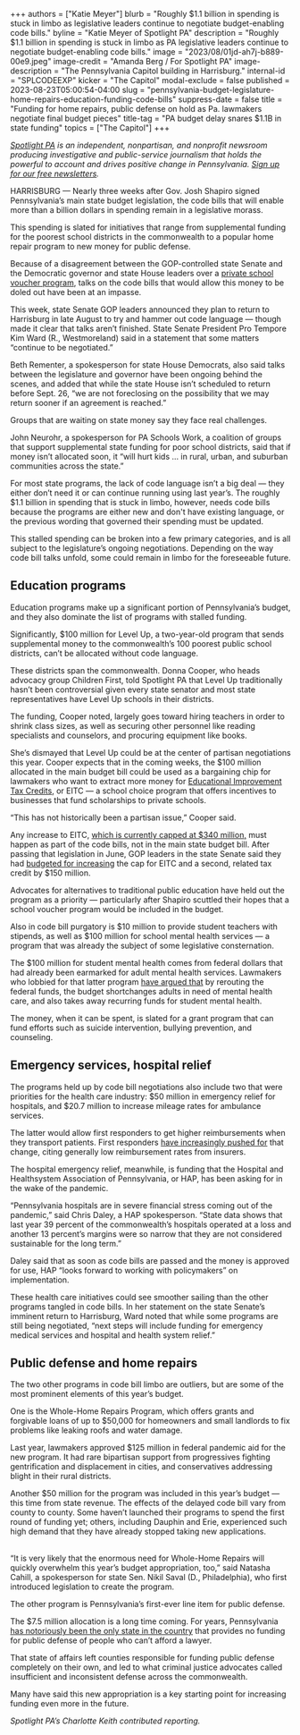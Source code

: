 +++
authors = ["Katie Meyer"]
blurb = "Roughly $1.1 billion in spending is stuck in limbo as legislative leaders continue to negotiate budget-enabling code bills."
byline = "Katie Meyer of Spotlight PA"
description = "Roughly $1.1 billion in spending is stuck in limbo as PA legislative leaders continue to negotiate budget-enabling code bills."
image = "2023/08/01jd-ah7j-b889-00e9.jpeg"
image-credit = "Amanda Berg / For Spotlight PA"
image-description = "The Pennsylvania Capitol building in Harrisburg."
internal-id = "SPLCODEEXP"
kicker = "The Capitol"
modal-exclude = false
published = 2023-08-23T05:00:54-04:00
slug = "pennsylvania-budget-legislature-home-repairs-education-funding-code-bills"
suppress-date = false
title = "Funding for home repairs, public defense on hold as Pa. lawmakers negotiate final budget pieces"
title-tag = "PA budget delay snares $1.1B in state funding"
topics = ["The Capitol"]
+++

<a href="https://www.spotlightpa.org/"><em>Spotlight PA</em></a><em> is an independent, nonpartisan, and nonprofit newsroom producing investigative and public-service journalism that holds the powerful to account and drives positive change in Pennsylvania. </em><a href="https://www.spotlightpa.org/newsletters"><em>Sign up for our free newsletters</em></a><em>.</em>

HARRISBURG — Nearly three weeks after Gov. Josh Shapiro signed Pennsylvania’s main state budget legislation, the code bills that will enable more than a billion dollars in spending remain in a legislative morass.

This spending is slated for initiatives that range from supplemental funding for the poorest school districts in the commonwealth to a popular home repair program to new money for public defense.

Because of a disagreement between the GOP-controlled state Senate and the Democratic governor and state House leaders over a <a href="https://www.spotlightpa.org/news/2023/07/pennsylvania-budget-josh-shapiro-education-school-vouchers-deal/">private school voucher program</a>, talks on the code bills that would allow this money to be doled out have been at an impasse.

<script src="https://www.spotlightpa.org/embed.js" async></script><div data-spl-embed-version="1" data-spl-src="https://www.spotlightpa.org/embeds/newsletter/"></div>

This week, state Senate GOP leaders announced they plan to return to Harrisburg in late August to try and hammer out code language — though made it clear that talks aren’t finished. State Senate President Pro Tempore Kim Ward (R., Westmoreland) said in a statement that some matters “continue to be negotiated.”

Beth Rementer, a spokesperson for state House Democrats, also said talks between the legislature and governor have been ongoing behind the scenes, and added that while the state House isn’t scheduled to return before Sept. 26, “we are not foreclosing on the possibility that we may return sooner if an agreement is reached.”

Groups that are waiting on state money say they face real challenges.

John Neurohr, a spokesperson for PA Schools Work, a coalition of groups that support supplemental state funding for poor school districts, said that if money isn’t allocated soon, it “will hurt kids … in rural, urban, and suburban communities across the state.”

For most state programs, the lack of code language isn’t a big deal — they either don’t need it or can continue running using last year’s. The roughly $1.1 billion in spending that is stuck in limbo, however, needs code bills because the programs are either new and don&#39;t have existing language, or the previous wording that governed their spending must be updated.

This stalled spending can be broken into a few primary categories, and is all subject to the legislature’s ongoing negotiations. Depending on the way code bill talks unfold, some could remain in limbo for the foreseeable future.

## Education programs

Education programs make up a significant portion of Pennsylvania’s budget, and they also dominate the list of programs with stalled funding.

Significantly, $100 million for Level Up, a two-year-old program that sends supplemental money to the commonwealth’s 100 poorest public school districts, can’t be allocated without code language.

These districts span the commonwealth. Donna Cooper, who heads advocacy group Children First, told Spotlight PA that Level Up traditionally hasn’t been controversial given every state senator and most state representatives have Level Up schools in their districts.

The funding, Cooper noted, largely goes toward hiring teachers in order to shrink class sizes, as well as securing other personnel like reading specialists and counselors, and procuring equipment like books.

She’s dismayed that Level Up could be at the center of partisan negotiations this year. Cooper expects that in the coming weeks, the $100 million allocated in the main budget bill could be used as a bargaining chip for lawmakers who want to extract more money for <a href="https://www.spotlightpa.org/news/2022/07/pa-private-school-tax-credit-expansion-transparency/">Educational Improvement Tax Credits</a>, or EITC — a school choice program that offers incentives to businesses that fund scholarships to private schools.

“This has not historically been a partisan issue,” Cooper said.

Any increase to EITC, <a href="https://www.spotlightpa.org/news/2022/07/pa-private-school-tax-credit-expansion-transparency/">which is currently capped at $340 million,</a> must happen as part of the code bills, not in the main state budget bill. After passing that legislation in June, GOP leaders in the state Senate said they had <a href="https://www.pasenategop.com/news/senate-approves-state-budget-that-holds-the-line-on-taxes-funds-priorities/#:~:text=Empowering%20Pennsylvania%20families%2C%20the%20budget,Educational%20Improvement%20Tax%20Credit%20(EITC)">budgeted for increasing</a> the cap for EITC and a second, related tax credit by $150 million.

Advocates for alternatives to traditional public education have held out the program as a priority — particularly after Shapiro scuttled their hopes that a school voucher program would be included in the budget.

Also in code bill purgatory is $10 million to provide student teachers with stipends, as well as $100 million for school mental health services — a program that was already the subject of some legislative consternation.

The $100 million for student mental health comes from federal dollars that had already been earmarked for adult mental health services. Lawmakers who lobbied for that latter program <a href="https://www.spotlightpa.org/news/2023/07/pennsylvania-legislature-budget-mental-health-funding-school-services/">have argued that</a> by rerouting the federal funds, the budget shortchanges adults in need of mental health care, and also takes away recurring funds for student mental health.

The money, when it can be spent, is slated for a grant program that can fund efforts such as suicide intervention, bullying prevention, and counseling.

## Emergency services, hospital relief

The programs held up by code bill negotiations also include two that were priorities for the health care industry: $50 million in emergency relief for hospitals, and $20.7 million to increase mileage rates for ambulance services.

The latter would allow first responders to get higher reimbursements when they transport patients. First responders <a href="https://triblive.com/local/valley-news-dispatch/in-crisis-allegheny-county-ems-chiefs-sound-alarm-on-budget-shortfalls-staff-shortages/">have increasingly pushed for</a> that change, citing generally low reimbursement rates from insurers.

The hospital emergency relief, meanwhile, is funding that the Hospital and Healthsystem Association of Pennsylvania, or HAP, has been asking for in the wake of the pandemic.

“Pennsylvania hospitals are in severe financial stress coming out of the pandemic,” said Chris Daley, a HAP spokesperson. “State data shows that last year 39 percent of the commonwealth’s hospitals operated at a loss and another 13 percent’s margins were so narrow that they are not considered sustainable for the long term.”

Daley said that as soon as code bills are passed and the money is approved for use, HAP “looks forward to working with policymakers” on implementation.

These health care initiatives could see smoother sailing than the other programs tangled in code bills. In her statement on the state Senate’s imminent return to Harrisburg, Ward noted that while some programs are still being negotiated, “next steps will include funding for emergency medical services and hospital and health system relief.”

## Public defense and home repairs

The two other programs in code bill limbo are outliers, but are some of the most prominent elements of this year’s budget.

One is the Whole-Home Repairs Program, which offers grants and forgivable loans of up to $50,000 for homeowners and small landlords to fix problems like leaking roofs and water damage.

Last year, lawmakers approved $125 million in federal pandemic aid for the new program. It had rare bipartisan support from progressives fighting gentrification and displacement in cities, and conservatives addressing blight in their rural districts.

<script src="https://www.spotlightpa.org/embed.js" async></script><div data-spl-embed-version="1" data-spl-src="https://www.spotlightpa.org/embeds/donate/"></div>

Another $50 million for the program was included in this year’s budget — this time from state revenue. The effects of the delayed code bill vary from county to county. Some haven’t launched their programs to spend the first round of funding yet; others, including Dauphin and Erie, experienced such high demand that they have already stopped taking new applications.

<br/>“It is very likely that the enormous need for Whole-Home Repairs will quickly overwhelm this year’s budget appropriation, too,” said Natasha Cahill, a spokesperson for state Sen. Nikil Saval (D., Philadelphia), who first introduced legislation to create the program.

The other program is Pennsylvania’s first-ever line item for public defense.

The $7.5 million allocation is a long time coming. For years, Pennsylvania <a href="https://www.spotlightpa.org/news/2023/04/pa-public-defense-gov-shapiro/">has notoriously been the only state in the country</a> that provides no funding for public defense of people who can’t afford a lawyer.

That state of affairs left counties responsible for funding public defense completely on their own, and led to what criminal justice advocates called insufficient and inconsistent defense across the commonwealth.

Many have said this new appropriation is a key starting point for increasing funding even more in the future.

<em>Spotlight PA’s Charlotte Keith contributed reporting.</em>

